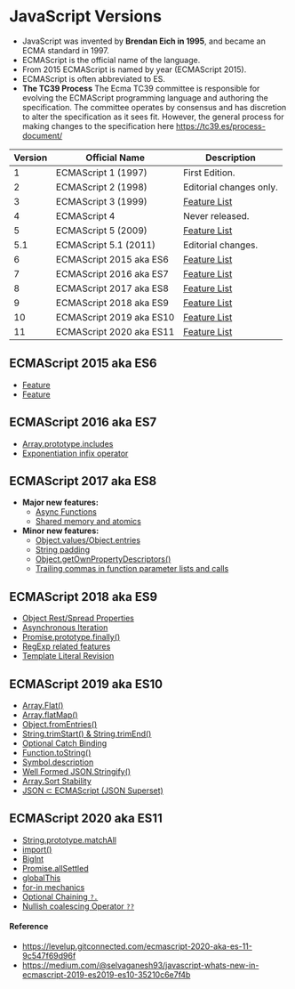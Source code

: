 # JavaScript Versions

- JavaScript was invented by **Brendan Eich in 1995**, and became an ECMA standard in 1997.
- ECMAScript is the official name of the language.
- From 2015 ECMAScript is named by year (ECMAScript 2015).
- ECMAScript is often abbreviated to ES.
- **The TC39 Process** The Ecma TC39 committee is responsible for evolving the ECMAScript programming language and authoring the specification. The committee operates by consensus and has discretion to alter the specification as it sees fit. However, the general process for making changes to the specification here https://tc39.es/process-document/

| Version |	Official Name	| Description
| --- | --- | --- |
1	| ECMAScript 1 (1997)	| First Edition.
2	| ECMAScript 2 (1998)	| Editorial changes only.
3	| ECMAScript 3 (1999)	| [Feature List](/#link)
4	| ECMAScript 4	| Never released.
5	| ECMAScript 5 (2009) | [Feature List](/#link)
5.1	| ECMAScript 5.1 (2011)	| Editorial changes.
6	| ECMAScript 2015 aka ES6 | [Feature List](/#link)
7	| ECMAScript 2016	aka ES7 | [Feature List](/#link)
8	| ECMAScript 2017	aka ES8 | [Feature List](/#link)
9	| ECMAScript 2018 aka ES9 | [Feature List](/#link)
10 | ECMAScript 2019 aka ES10 | [Feature List](/#link)
11	| ECMAScript 2020 aka ES11 | [Feature List](/#link)

## ECMAScript 2015 aka ES6
- [Feature](#link)
- [Feature](#link)

## ECMAScript 2016 aka ES7
- [Array.prototype.includes](#link)
- [Exponentiation infix operator](#link)

## ECMAScript 2017 aka ES8
- **Major new features:**
  - [Async Functions](#link)
  - [Shared memory and atomics](#link)
- **Minor new features:**
  - [Object.values/Object.entries](#link)
  - [String padding](#link)
  - [Object.getOwnPropertyDescriptors()](#link)
  - [Trailing commas in function parameter lists and calls](#link)

## ECMAScript 2018 aka ES9
- [Object Rest/Spread Properties](#link)
- [Asynchronous Iteration](#link)
- [Promise.prototype.finally()](#link)
- [RegExp related features](#link)
- [Template Literal Revision](#link)

## ECMAScript 2019 aka ES10
- [Array.Flat()](#link)
- [Array.flatMap()](#link)
- [Object.fromEntries()](#link)
- [String.trimStart() & String.trimEnd()](#link)
- [Optional Catch Binding](#link)
- [Function.toString()](#link)
- [Symbol.description](#link)
- [Well Formed JSON.Stringify()](#link)
- [Array.Sort Stability](#link)
- [JSON ⊂ ECMAScript (JSON Superset)](#link)

## ECMAScript 2020 aka ES11
- [String.prototype.matchAll](#link)
- [import()](#link)
- [BigInt](#link)
- [Promise.allSettled](#link)
- [globalThis](#link)
- [for-in mechanics](#link)
- [Optional Chaining ```?.```](#link)
- [Nullish coalescing Operator ```??```](#link)


#### Reference
- https://levelup.gitconnected.com/ecmascript-2020-aka-es-11-9c547f69d96f
- https://medium.com/@selvaganesh93/javascript-whats-new-in-ecmascript-2019-es2019-es10-35210c6e7f4b
